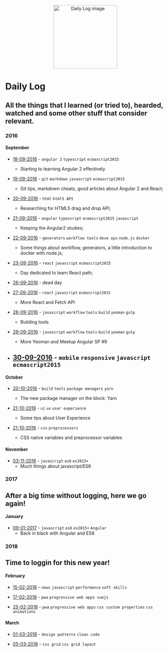 <p align="center">
  <img src="https://cdn3.iconfinder.com/data/icons/design-flat-icons-vol-2/256/62-512.png" alt="Daily Log image" width="200" />
</p>

# Daily Log

## All the things that I learned (or tried to), hearded, watched and some other stuff that consider relevant. 

### 2016

#### September

- [18-09-2016](https://github.com/EmanoelLopes/daily-log/blob/master/logs/2016/september/18-09-2016.md) - `angular 2` `typescript` `ecmascript2015`
	- Starting to learning Angular 2 effectively. 

- [19-09-2016](https://github.com/EmanoelLopes/daily-log/blob/master/logs/2016/september/19-19-2016.md) - `git` `markdown` `javascript` `ecmascript2015`
	- Git tips, markdown cheats, good articles about Angular 2 and React;

- [20-09-2016](https://github.com/EmanoelLopes/daily-log/blob/master/logs/2016/september/20-09-2016.md) - `html` `html5 API` 
	- Researching for HTML5 drag and drop API;

- [21-09-2016](https://github.com/EmanoelLopes/daily-log/blob/master/logs/2016/september/21-09-2016.md) - `angular` `typescript` `ecmascript2015` `javascript`
	- Keeping the Angular2 studies;

- [22-09-2016](https://github.com/EmanoelLopes/daily-log/blob/master/logs/2016/september/22-09-2016.md) - `generators` `workflow tools` `deve ops` `node.js` `docker`
	- Some things about workflow, generators, a little introduction to docker with node.js;

- [23-09-2016](https://github.com/EmanoelLopes/daily-log/blob/master/logs/2016/september/23-09-2016.md) - `react` `javascript` `ecmascript2015`
	- Day dedicated to learn React path;

- [26-09-2016](https://github.com/EmanoelLopes/daily-log/blob/master/logs/2016/september/26-09-2016.md) - dead day

- [27-09-2016](https://github.com/EmanoelLopes/daily-log/blob/master/logs/2016/september/27-09-2016.md) - `react` `javascript` `ecmascript2015`
	- More React and Fetch API

- [28-09-2016](https://github.com/EmanoelLopes/daily-log/blob/master/logs/2016/september/28-09-2016.md) - `javascript` `workflow` `tools` `build` `yeoman` `gulp`
	- Building tools

- [29-09-2016](https://github.com/EmanoelLopes/daily-log/blob/master/logs/2016/september/29-09-2016.md) - `javascript` `workflow` `tools` `build` `yeoman` `gulp`
	- More Yeoman and Meetup Angular SP #9

- [30-09-2016](https://github.com/EmanoelLopes/daily-log/blob/master/logs/2016/september/30-09-2016.md) - `mobile` `responsive` `javascript` `ecmascript2015` 
	- 

#### October

- [20-10-2016](https://github.com/EmanoelLopes/daily-log/blob/master/logs/2016/october/20-10-2016.md) - `build` `tools` `package managers` `yarn` 
	- The new package manager on the block: Yarn

- [21-10-2016](https://github.com/EmanoelLopes/daily-log/blob/master/logs/2016/october/21-10-2016.md) - `ui` `ux` `user experience` 
	- Some tips about User Experience

- [21-10-2016](https://github.com/EmanoelLopes/daily-log/blob/master/logs/2016/october/27-10-2016.md) - `css` `preprocessors` 
	- CSS native variables and preprocessor variables

#### November

- [03-11-2016](https://github.com/EmanoelLopes/daily-log/blob/master/logs/2016/november/03-11-2016.md) - `javascript` `es6` `es2015+`
	- Much things about javascript/ES6 


### 2017

## After a big time without logging, here we go again!  

#### January

- [09-01-2017](https://github.com/EmanoelLopes/daily-log/blob/master/logs/2017/january/09-01-2016.md) - `javascript` `es6` `es2015+` `Angular` 
	- Back in black with Angular and ES6



### 2018

## Time to loggin for this new year!  

#### February

- [15-02-2018](https://github.com/EmanoelLopes/daily-log/blob/master/logs/2018/february/15-02-2018.md) - `news` `javascript` `performance` `soft skills`

- [17-02-2018](https://github.com/EmanoelLopes/daily-log/blob/master/logs/2018/february/17-02-2018.md) - `pwa` `progressive web apps vuejs`

- [25-02-2018](https://github.com/EmanoelLopes/daily-log/blob/master/logs/2018/february/25-02-2018.md) - `pwa` `progressive web apps` `css custom properties` `css animations`

#### March

- [01-03-2018](https://github.com/EmanoelLopes/daily-log/blob/master/logs/2018/march/01-03-2018.md) - `design patterns` `clean code`

- [05-03-2018](https://github.com/EmanoelLopes/daily-log/blob/master/logs/2018/march/05-03-2018.md) - `css grid` `css grid layout`